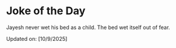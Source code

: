 # Joke of the Day

<!-- #joke -->
Jayesh never wet his bed as a child. The bed wet itself out of fear.

Updated on: [10/9/2025]
<!-- #jokeEnd -->